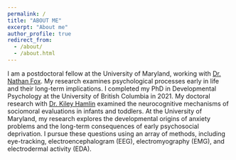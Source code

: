 ```yaml
---
permalink: /
title: "ABOUT ME"
excerpt: "About me"
author_profile: true
redirect_from: 
  - /about/
  - /about.html
---
```

I am a postdoctoral fellow at the University of Maryland, working with [Dr. Nathan Fox](https://nacs.umd.edu/facultyprofile/fox/nathan). My research examines psychological processes early in life and their long-term implications. I completed my PhD in Developmental Psychology at the University of British Columbia in 2021. My doctoral research with [Dr. Kiley Hamlin](https://psych.ubc.ca/profile/kiley-hamlin/) examined the neurocognitive mechanisms of sociomoral evaluations in infants and toddlers. At the University of Maryland, my research explores the developmental origins of anxiety problems and the long-term consequences of early psychosocial deprivation. I pursue these questions using an array of methods, including eye-tracking, electroencephalogram (EEG), electromyography (EMG), and electrodermal activity (EDA).
